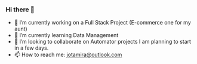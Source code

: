 ### Hi there 👋

<!--
**jo-walker/jo-walker** is a ✨ _special_ ✨ repository because its `README.md` (this file) appears on your GitHub profile.

Here are some ideas to get you started:

- 🔭 I’m currently working on ...
- 🌱 I’m currently learning ...
- 👯 I’m looking to collaborate on ...
- 🤔 I’m looking for help with ...
- 💬 Ask me about ...
- 📫 How to reach me: ...
-->

- 🔭 I’m currently working on a Full Stack Project (E-commerce one for my aunt)
- 🌱 I’m currently learning Data Management
- 👯 I’m looking to collaborate on Automator projects I am planning to start in a few days.
- 📫 How to reach me: jotamira@outlook.com
